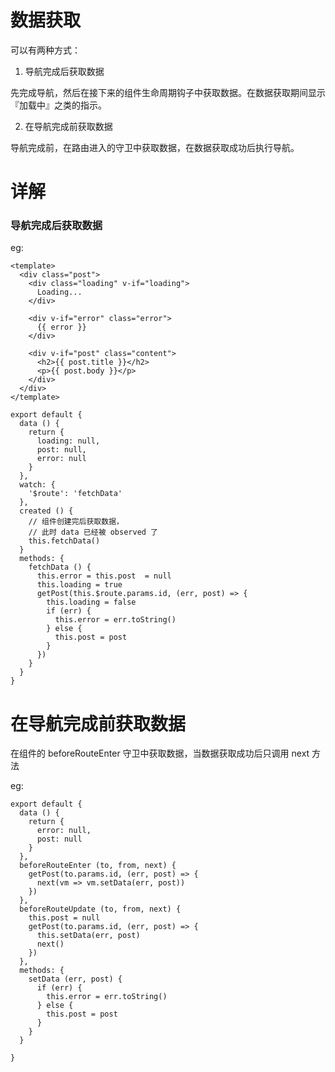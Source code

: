
数据获取
===

可以有两种方式：

1. 导航完成后获取数据

先完成导航，然后在接下来的组件生命周期钩子中获取数据。在数据获取期间显示『加载中』之类的指示。

2. 在导航完成前获取数据

导航完成前，在路由进入的守卫中获取数据，在数据获取成功后执行导航。

# 详解

### 导航完成后获取数据

eg:

```
<template>
  <div class="post">
    <div class="loading" v-if="loading">
      Loading...
    </div>

    <div v-if="error" class="error">
      {{ error }}
    </div>

    <div v-if="post" class="content">
      <h2>{{ post.title }}</h2>
      <p>{{ post.body }}</p>
    </div>
  </div>
</template>

export default {
  data () {
    return {
      loading: null,
      post: null,
      error: null
    }
  },
  watch: {
    '$route': 'fetchData'
  },
  created () {
    // 组件创建完后获取数据，
    // 此时 data 已经被 observed 了
    this.fetchData()
  }
  methods: {
    fetchData () {
      this.error = this.post  = null
      this.loading = true
      getPost(this.$route.params.id, (err, post) => {
        this.loading = false
        if (err) {
          this.error = err.toString()
        } else {
          this.post = post
        }
      })
    }
  }
}
```

# 在导航完成前获取数据

在组件的 beforeRouteEnter 守卫中获取数据，当数据获取成功后只调用 next 方法


eg:
```
export default {
  data () {
    return {
      error: null,
      post: null
    }
  },
  beforeRouteEnter (to, from, next) {
    getPost(to.params.id, (err, post) => {
      next(vm => vm.setData(err, post))
    })
  },
  beforeRouteUpdate (to, from, next) {
    this.post = null
    getPost(to.params.id, (err, post) => {
      this.setData(err, post)
      next()
    })
  },
  methods: {
    setData (err, post) {
      if (err) {
        this.error = err.toString()
      } else {
        this.post = post
      }
    }
  }

}
```
